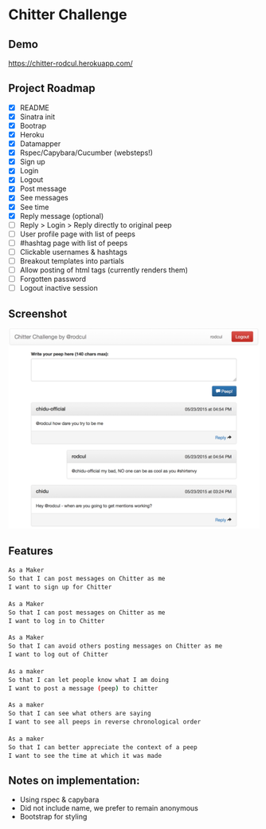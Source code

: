 # Chitter Challenge

## Demo

https://chitter-rodcul.herokuapp.com/

## Project Roadmap

* [x] README
* [x] Sinatra init
* [x] Bootrap
* [x] Heroku
* [x] Datamapper
* [x] Rspec/Capybara/Cucumber (websteps!)
* [x] Sign up
* [x] Login
* [x] Logout
* [x] Post message
* [x] See messages
* [x] See time
* [x] Reply message (optional)
* [ ] Reply > Login > Reply directly to original peep
* [ ] User profile page with list of peeps
* [ ] #hashtag page with list of peeps
* [ ] Clickable usernames & hashtags
* [ ] Breakout templates into partials
* [ ] Allow posting of html tags (currently renders them)
* [ ] Forgotten password
* [ ] Logout inactive session

## Screenshot

![Screenshot](/public/img/screenshot.png)

## Features

```sh
As a Maker
So that I can post messages on Chitter as me
I want to sign up for Chitter

As a Maker
So that I can post messages on Chitter as me
I want to log in to Chitter

As a Maker
So that I can avoid others posting messages on Chitter as me
I want to log out of Chitter

As a maker
So that I can let people know what I am doing  
I want to post a message (peep) to chitter

As a maker
So that I can see what others are saying  
I want to see all peeps in reverse chronological order

As a maker
So that I can better appreciate the context of a peep
I want to see the time at which it was made
```

Notes on implementation:
------

* Using rspec & capybara
* Did not include name, we prefer to remain anonymous
* Bootstrap for styling
